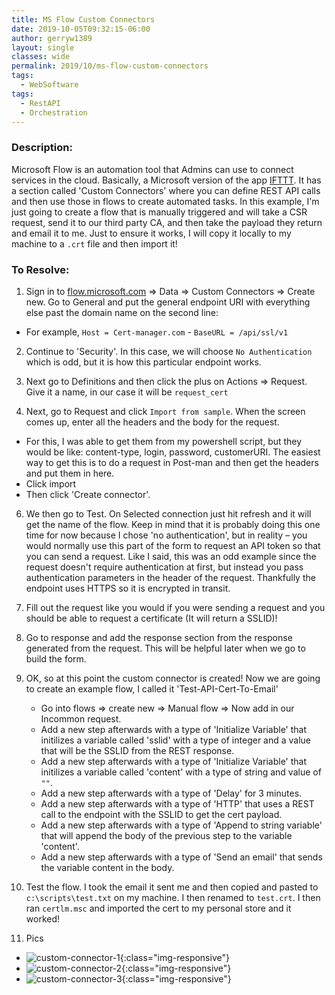 ```yaml
---
title: MS Flow Custom Connectors
date: 2019-10-05T09:32:15-06:00
author: gerryw1389
layout: single
classes: wide
permalink: 2019/10/ms-flow-custom-connectors
tags:
  - WebSoftware
tags:
  - RestAPI
  - Orchestration
---
```

<!--more-->

### Description:

Microsoft Flow is an automation tool that Admins can use to connect services in the cloud. Basically, a Microsoft version of the app [IFTTT](https://ifttt.com/). It has a section called 'Custom Connectors' where you can define REST API calls and then use those in flows to create automated tasks. In this example, I'm just going to create a flow that is manually triggered and will take a CSR request, send it to our third party CA, and then take the payload they return and email it to me. Just to ensure it works, I will copy it locally to my machine to a `.crt` file and then import it!

### To Resolve:

1.	Sign in to [flow.microsoft.com](https://flow.microsoft.com) => Data => Custom Connectors => Create new. Go to General and put the general endpoint URI with everything else past the domain name on the second line:
   - For example, `Host = Cert-manager.com`
	- `BaseURL = /api/ssl/v1`

2.	Continue to 'Security'. In this case, we will choose `No Authentication` which is odd, but it is how this particular endpoint works.

3.	Next go to Definitions and then click the plus on Actions => Request. Give it a name, in our case it will be `request_cert`

4.	Next, go to Request and click `Import from sample`. When the screen comes up, enter all the headers and the body for the request. 
   - For this, I was able to get them from my powershell script, but they would be like: content-type, login, password, customerURI. The easiest way to get this is to do a request in Post-man and then get the headers and put them in here.
   - Click import
   - Then click 'Create connector'.

6.	We then go to Test. On Selected connection just hit refresh and it will get the name of the flow. Keep in mind that it is probably doing this one time for now because I chose 'no authentication', but in reality – you would normally use this part of the form to request an API token so that you can send a request. Like I said, this was an odd example since the request doesn't require authentication at first, but instead you pass authentication parameters in the header of the request. Thankfully the endpoint uses HTTPS so it is encrypted in transit.

7.	Fill out the request like you would if you were sending a request and you should be able to request a certificate (It will return a SSLID)!

8.	Go to response and add the response section from the response generated from the request. This will be helpful later when we go to build the form.

9. OK, so at this point the custom connector is created! Now we are going to create an example flow, I called it 'Test-API-Cert-To-Email'
   - Go into flows => create new => Manual flow => Now add in our Incommon request.
   - Add a new step afterwards with a type of 'Initialize Variable' that initilizes a variable called 'sslid' with a type of integer and a value that will be the SSLID from the REST response.
   - Add a new step afterwards with a type of 'Initialize Variable'  that initilizes a variable called 'content' with a type of string and value of `""`.
   - Add a new step afterwards with a type of 'Delay' for 3 minutes.
   - Add a new step afterwards with a type of 'HTTP' that uses a REST call to the endpoint with the SSLID to get the cert payload.
   - Add a new step afterwards with a type of 'Append to string variable' that will append the body of the previous step to the variable 'content'.
   - Add a new step afterwards with a type of 'Send an email' that sends the variable content in the body.

10. Test the flow. I took the email it sent me and then copied and pasted to `c:\scripts\test.txt` on my machine. I then renamed to `test.crt`. I then ran `certlm.msc` and imported the cert to my personal store and it worked!

11. Pics
   - ![custom-connector-1](https://automationadmin.com/assets/images/uploads/2019/10/custom-connector-1.jpg){:class="img-responsive"}  
   - ![custom-connector-2](https://automationadmin.com/assets/images/uploads/2019/10/custom-connector-2.jpg){:class="img-responsive"}  
   - ![custom-connector-3](https://automationadmin.com/assets/images/uploads/2019/10/custom-connector-3.jpg){:class="img-responsive"}  

